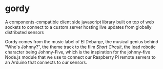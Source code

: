 gordy
=====

A components-compatible client side javascript library built on top of web sockets to connect to a custom server hosting live updates from globally distributed sensors

Gordy comes from the music label of El Debarge, the musical genius behind "Who's Johnny?", the theme track to the film _Short Circuit_, the lead robotic character being Johnny-Five, which is the inspiration for the johnny-five Node.js module that we use to connect our Raspberry Pi remote servers to an Arduino that connects to our sensors.
